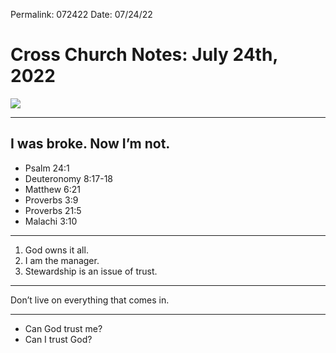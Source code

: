 
Permalink: 072422
Date: 07/24/22

# Cross Church Notes: July 24th, 2022

![](https://i.imgur.com/te9n3DW.jpg)

---- 

## I was broke. Now I’m not.

- Psalm 24:1
- Deuteronomy 8:17-18
- Matthew 6:21
- Proverbs 3:9
- Proverbs 21:5
- Malachi 3:10

---- 

1. God owns it all. 
2. I am the manager. 
3. Stewardship is an issue of trust.

---- 

Don’t live on everything that comes in. 

---- 

- Can God trust me?
- Can I trust God?